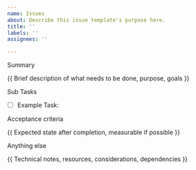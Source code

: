 ```yaml
---
name: Issues
about: Describe this issue template's purpose here.
title: ''
labels: ''
assignees: ''

---
```


Summary

{{ Brief description of what needs to be done, purpose, goals }}

Sub Tasks
- [ ] Example Task:

Acceptance criteria

{{ Expected state after completion, measurable if possible }}

Anything else

{{ Technical notes, resources, considerations, dependencies }}
